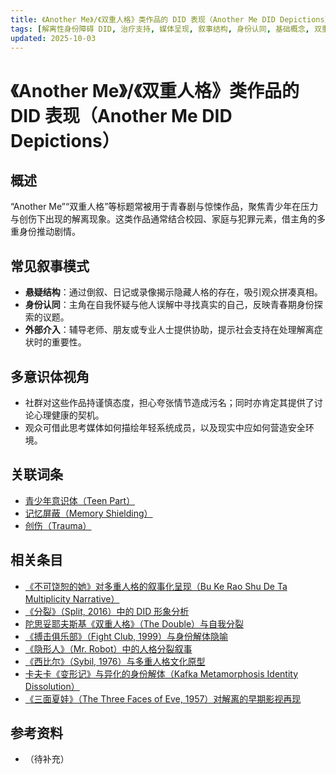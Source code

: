 ```yaml
---
title: 《Another Me》/《双重人格》类作品的 DID 表现（Another Me DID Depictions）
tags: [解离性身份障碍 DID, 治疗支持, 媒体呈现, 叙事结构, 身份认同, 基础概念, 双重人格, 虚拟角色与文学影视作品]
updated: 2025-10-03
---
```


# 《Another Me》/《双重人格》类作品的 DID 表现（Another Me DID Depictions）

## 概述

“Another Me”“双重人格”等标题常被用于青春剧与惊悚作品，聚焦青少年在压力与创伤下出现的解离现象。这类作品通常结合校园、家庭与犯罪元素，借主角的多重身份推动剧情。

## 常见叙事模式

- **悬疑结构**：通过倒叙、日记或录像揭示隐藏人格的存在，吸引观众拼凑真相。
- **身份认同**：主角在自我怀疑与他人误解中寻找真实的自己，反映青春期身份探索的议题。
- **外部介入**：辅导老师、朋友或专业人士提供协助，提示社会支持在处理解离症状时的重要性。

## 多意识体视角

- 社群对这些作品持谨慎态度，担心夸张情节造成污名；同时亦肯定其提供了讨论心理健康的契机。
- 观众可借此思考媒体如何描绘年轻系统成员，以及现实中应如何营造安全环境。

## 关联词条

- [青少年意识体（Teen Part）](entries/Teen.md)
- [记忆屏蔽（Memory Shielding）](entries/Memory-Shielding.md)
- [创伤（Trauma）](entries/Trauma.md)

## 相关条目

- [《不可饶恕的她》对多重人格的叙事化呈现（Bu Ke Rao Shu De Ta Multiplicity Narrative）](/entries/Bu-Ke-Raoshu-De-Ta-Multiplicity-Narrative.md)
- [《分裂》（Split, 2016）中的 DID 形象分析](/entries/Split-2016-DID-Representation.md)
- [陀思妥耶夫斯基《双重人格》（The Double）与自我分裂](/entries/Dostoevsky-The-Double-Self-Division.md)
- [《搏击俱乐部》（Fight Club, 1999）与身份解体隐喻](/entries/Fight-Club-1999-Identity-Metaphor.md)
- [《隐形人》（Mr. Robot）中的人格分裂叙事](/entries/Mr-Robot-DID-Narrative.md)
- [《西比尔》（Sybil, 1976）与多重人格文化原型](/entries/Sybil-1976-Cultural-Prototype.md)
- [卡夫卡《变形记》与异化的身份解体（Kafka Metamorphosis Identity Dissolution）](/entries/Kafka-Metamorphosis-Identity-Dissolution.md)
- [《三面夏娃》（The Three Faces of Eve, 1957）对解离的早期影视再现](/entries/Three-Faces-Of-Eve-1957-Dissociation.md)
## 参考资料

- （待补充）
